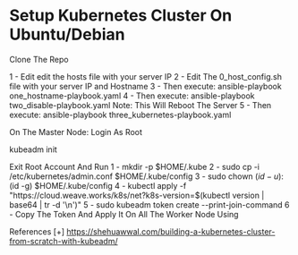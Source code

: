 # Setup Kubernetes Cluster On Ubuntu/Debian

Clone The Repo

1 - Edit edit the hosts file with your server IP
2 - Edit The 0_host_config.sh file with your server IP and Hostname
3 - Then execute: ansible-playbook one_hostname-playbook.yaml
4 - Then execute: ansible-playbook two_disable-playbook.yaml
    Note: This Will Reboot The Server
5 - Then execute: ansible-playbook three_kubernetes-playbook.yaml

On The Master Node:
Login As Root

kubeadm init

Exit Root Account And Run
1 - mkdir -p $HOME/.kube
2 - sudo cp -i /etc/kubernetes/admin.conf $HOME/.kube/config
3 - sudo chown $(id -u):$(id -g) $HOME/.kube/config
4 - kubectl apply -f "https://cloud.weave.works/k8s/net?k8s-version=$(kubectl version | base64 | tr -d '\n')"
5 - sudo kubeadm token create --print-join-command
6 - Copy The Token And Apply It On All The Worker Node Using

References
[+] https://shehuawwal.com/building-a-kubernetes-cluster-from-scratch-with-kubeadm/